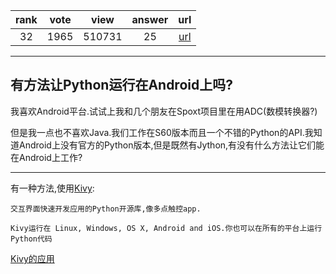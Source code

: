 
| rank | vote | view | answer | url |
|:-:|:-:|:-:|:-:|:-:|
|32|1965|510731|25| [url](http://stackoverflow.com/questions/101754/is-there-a-way-to-run-python-on-android) |
***

## 有方法让Python运行在Android上吗?

我喜欢Android平台.试试上我和几个朋友在Spoxt项目里在用ADC(数模转换器?)

但是我一点也不喜欢Java.我们工作在S60版本而且一个不错的Python的API.我知道Android上没有官方的Python版本,但是既然有Jython,有没有什么方法让它们能在Android上工作?

***

有一种方法,使用[Kivy](http://kivy.org/):

```
交互界面快速开发应用的Python开源库,像多点触控app.
```

```
Kivy运行在 Linux, Windows, OS X, Android and iOS.你也可以在所有的平台上运行Python代码
```

[Kivy的应用](https://play.google.com/store/apps/details?id=org.kivy.showcase)

